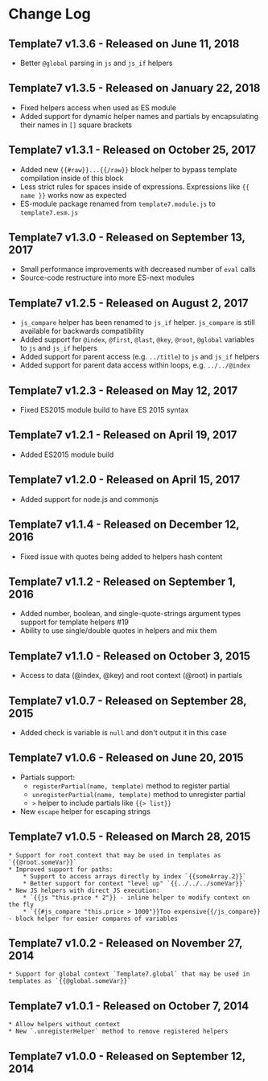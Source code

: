 # Change Log

## Template7 v1.3.6 - Released on June 11, 2018
  * Better `@global` parsing in `js` and `js_if` helpers

## Template7 v1.3.5 - Released on January 22, 2018
  * Fixed helpers access when used as ES module
  * Added support for dynamic helper names and partials by encapsulating their names in `[]` square brackets

## Template7 v1.3.1 - Released on October 25, 2017
  * Added new `{{#raw}}...{{/raw}}` block helper to bypass template compilation inside of this block
  * Less strict rules for spaces inside of expressions. Expressions like `{{ name }}` works now as expected
  * ES-module package renamed from `template7.module.js` to `template7.esm.js`

## Template7 v1.3.0 - Released on September 13, 2017
  * Small performance improvements with decreased number of `eval` calls
  * Source-code restructure into more ES-next modules

## Template7 v1.2.5 - Released on August 2, 2017
  * `js_compare` helper has been renamed to `js_if` helper. `js_compare` is still available for backwards compatibility
  * Added support for `@index`, `@first`, `@last`, `@key`, `@root`, `@global` variables to `js` and `js_if` helpers
  * Added support for parent access (e.g. `../title`)  to `js` and `js_if` helpers
  * Added support for parent data access within loops, e.g. `../../@index`

## Template7 v1.2.3 - Released on May 12, 2017
  * Fixed ES2015 module build to have ES 2015 syntax

## Template7 v1.2.1 - Released on April 19, 2017
  * Added ES2015 module build

## Template7 v1.2.0 - Released on April 15, 2017
  * Added support for node.js and commonjs

## Template7 v1.1.4 - Released on December 12, 2016
  * Fixed issue with quotes being added to helpers hash content

## Template7 v1.1.2 - Released on September 1, 2016
  * Added number, boolean, and single-quote-strings argument types support for template helpers #19
  * Ability to use single/double quotes in helpers and mix them

## Template7 v1.1.0 - Released on October 3, 2015
  * Access to data (@index, @key) and root context (@root) in partials

## Template7 v1.0.7 - Released on September 28, 2015
  * Added check is variable is `null` and don't output it in this case

## Template7 v1.0.6 - Released on June 20, 2015
  * Partials support:
    * `registerPartial(name, template)` method to register partial
    * `unregisterPartial(name, template)` method to unregister partial
    * `>` helper to include partials like `{{> list}}`
  * New `escape` helper for escaping strings

## Template7 v1.0.5 - Released on March 28, 2015
    * Support for root context that may be used in templates as `{{@root.someVar}}`
    * Improved support for paths:
        * Support to access arrays directly by index `{{someArray.2}}`
        * Better support for context "level up" `{{../../../someVar}}`
    * New JS helpers with direct JS execution:
        * `{{js "this.price * 2"}} - inline helper to modify context on the fly
        * `{{#js_compare "this.price > 1000"}}Too expensive{{/js_compare}} - block helper for easier compares of variables

## Template7 v1.0.2 - Released on November 27, 2014
    * Support for global context `Template7.global` that may be used in templates as `{{@global.someVar}}`

## Template7 v1.0.1 - Released on October 7, 2014
    * Allow helpers without context
    * New `.unregisterHelper` method to remove registered helpers

## Template7 v1.0.0 - Released on September 12, 2014
